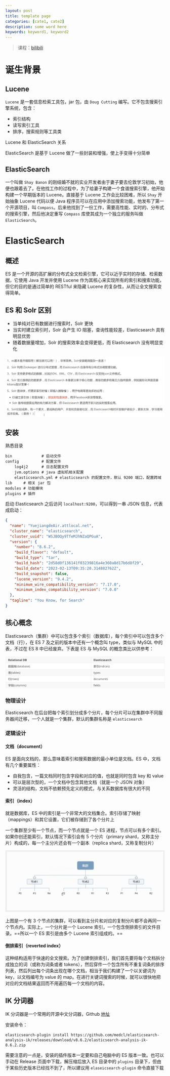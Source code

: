 ```yaml
---
layout: post
title: template page
categories: [cate1, cate2]
description: some word here
keywords: keyword1, keyword2
---
```


> 课程：[bilibili](https://www.bilibili.com/video/BV17a4y1x7zq/?spm_id_from=333.337.search-card.all.click&vd_source=734a4a3d12292363fc3078169ddd7db2)

# 诞生背景

## Lucene

`Lucene` 是一套信息检索工具包，jar 包，由 `Doug Cutting` 编写。它不包含搜索引擎系统，包含：

- 索引结构
- 读写索引工具
- 排序，搜索规则等工具类

Lucene 和 ElasticSearch 关系

ElasticSearch 是基于 Lucene 做了一些封装和增强，使上手变得十分简单

## ElasticSearch

一个叫做 `Shay Banon` 的刚结婚不就的实业开发者由于妻子要去伦敦学习初始，他便也跟着去了。在他找工作的过程中，为了给妻子构建一个食谱搜索引擎，他开始构建一个早期版本的 Lucene。直接基于 Lucene 工作会比较困难，所以 `Shay` 开始抽象 Lucene 代码以便 Java 程序员可以在应用中添加搜索功能，他发布了第一个开源项目，叫 `Compass`。后来他找到了一份工作，需要高性能、实时的、分布式的搜索引擎，然后他决定重写 `Compass` 库使其成为一个独立的服务叫做 `ElasticSearch`。

# ElasticSearch

## 概述

ES 是一个开源的高扩展的分布式全文检索引擎，它可以近乎实时的存储、检索数据，它使用 Java 开发并使用 Lucene 作为其核心来实现所有的索引和搜索功能，但它的目的是通过简单的 RESTful 来隐藏 Lucene 的复杂性，从而让全文搜索变得简单。

## ES 和 Solr 区别

- 当单纯对已有数据进行搜索时，Solr 更快
- 当实时建立索引时，Solr 会产生 IO 阻塞，查询性能较差，Elasticsearch 具有明显优势
- 随着数据量增加，Solr 的搜索效率会变得更低，而 Elasticsearch 没有明显变化

![](images/blog/../../../images/blog/elasticsearch/es-vs-solr.png)

## 安装

熟悉目录

```shell
bin             # 启动文件
config          # 配置文件
    log4j2      # 日志配置文件
    jvm.options # java 虚拟机相关配置
    elasticsearch.yml # elasticsearch 的配置文件，默认 9200 端口，配置跨域
lib     # 相关 jar 包
modules # 功能模块
plugins # 插件
```

启动 Elasticsearch 之后访问 `localhost:9200`，可以得到一串 JSON 信息，代表成启动：

```json
{
  "name": "YuejiangdeAir.attlocal.net",
  "cluster_name": "elasticsearch",
  "cluster_uuid": "WSJBOQy9TfeMJhNZaQPGuA",
  "version": {
    "number": "8.6.2",
    "build_flavor": "default",
    "build_type": "tar",
    "build_hash": "2d58d0f136141f03239816a4e360a8d17b6d8f29",
    "build_date": "2023-02-13T09:35:20.314882762Z",
    "build_snapshot": false,
    "lucene_version": "9.4.2",
    "minimum_wire_compatibility_version": "7.17.0",
    "minimum_index_compatibility_version": "7.0.0"
  },
  "tagline": "You Know, for Search"
}
```

## 核心概念

Elasticsearch（集群）中可以包含多个索引（数据库），每个索引中可以包含多个文档（行），在 ES 7 及之前的版本中还有一个概念叫 type，类似与 MySQL 中的表，不过在 ES 8 中已经废弃。下表是 ES 与 MySQL 的概念类比以供参考：

![](images/../../images/blog/elasticsearch/compare-with-mysql.png)

### 物理设计

Elasticsearch 在后台把每个索引划分成多个分片，每个分片可以在集群中不同服务器间迁移，一个人就是一个集群，默认的集群名称是 `elasticsearch`

### 逻辑设计

#### 文档（document）

ES 是面向文档的，那么意味着索引和搜索数据的最小单位是文档。ES 中，文档有几个重要属性：

- 自我包含，一篇文档同时包含字段和对应的值，也就是同时包含 key 和 value
- 可以是层次型的，一个文档中包含其他文档（就是一个 JSON 对象）
- 灵活的结构，文档不依赖预先定义的模式，与关系数据库有很大的不同

#### 索引（index）

就是数据库，ES 中的索引是一个非常大的文档集合。索引存储了映射（mappings）和其它设置，它们被存储到了各个分片上

一个集群至少有一个节点，而一个节点就是一个 ES 进程，节点可以有多个索引。如果你创还能索引，默认情况下索引会有 5 个分片（primary shard，又称主分片）构成的，每一个主分片还会有一个副本（replica shard，又称复制分片）

![](images/../../images/blog/elasticsearch/physical-shard.png)

上图是一个有 3 个节点的集群，可以看到主分片和对应的复制分片都不会再同一个节点内。实际上，一个分片是一个 Lucene 索引，一个包含倒排索引的文件目录。==所以一个 ES 索引是由多个 Lucene 索引组成的。==

#### 倒排索引（reverted index）

这种结构适用于快速的全文搜索。为了创建倒排索引，我们首先要将每个文档拆分成独立的词（或称为词条或者 tokens），然后穿件一个包含所有不重复词条的排序列表，然后列出每个词条出现在哪个文档，相当于我们构建了一个以关键词为 key，以文档编号为 value 的 map。在进行关键词搜索的时候，就可以很快地把对应的文档结果返回而不用遍历每一个文档的内容。

## IK 分词器

IK 分词器是一个常用的开源中文分词器，Github [地址](https://github.com/medcl/elasticsearch-analysis-ik)

安装命令：

```shell
elasticsearch-plugin install https://github.com/medcl/elasticsearch-analysis-ik/releases/download/v8.6.2/elasticsearch-analysis-ik-8.6.2.zip
```

需要注意的一点是，安装的插件版本一定要和自己电脑中的 ES 版本一致。也可以手动在 Release 页面中下载，解压缩后放入 ES 目录中的 `plugins` 目录下，但由于某些历史版本已经找不到了，所以建议用 `elaseicsearch-plugin` 命令直接下载